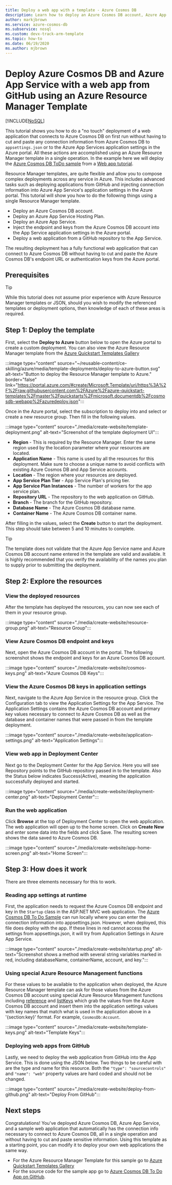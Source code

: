 ```yaml
---
title: Deploy a web app with a template - Azure Cosmos DB
description: Learn how to deploy an Azure Cosmos DB account, Azure App Service Web Apps, and a sample web application using an Azure Resource Manager template.
author: markjbrown
ms.service: azure-cosmos-db
ms.subservice: nosql
ms.custom: devx-track-arm-template
ms.topic: how-to
ms.date: 06/19/2020
ms.author: mjbrown
---
```

# Deploy Azure Cosmos DB and Azure App Service with a web app from GitHub using an Azure Resource Manager Template
[!INCLUDE[NoSQL](../includes/appliesto-nosql.md)]

This tutorial shows you how to do a "no touch" deployment of a web application that connects to Azure Cosmos DB on first run without having to cut and paste any connection information from Azure Cosmos DB to `appsettings.json` or to the Azure App Services application settings in the Azure portal. All these actions are accomplished using an Azure Resource Manager template in a single operation. In the example here we will deploy the [Azure Cosmos DB ToDo sample](https://github.com/Azure-Samples/cosmos-dotnet-core-todo-app) from a [Web app tutorial](tutorial-dotnet-web-app.md).

Resource Manager templates, are quite flexible and allow you to compose complex deployments across any service in Azure. This includes advanced tasks such as deploying applications from GitHub and injecting connection information into Azure App Service's application settings in the Azure portal. This tutorial will show you how to do the following things using a single Resource Manager template.

* Deploy an Azure Cosmos DB account.
* Deploy an Azure App Service Hosting Plan.
* Deploy an Azure App Service.
* Inject the endpoint and keys from the Azure Cosmos DB account into the App Service application settings in the Azure portal.
* Deploy a web application from a GitHub repository to the App Service.

The resulting deployment has a fully functional web application that can connect to Azure Cosmos DB without having to cut and paste the Azure Cosmos DB's endpoint URL or authentication keys from the Azure portal.

## Prerequisites

> [!TIP]
> While this tutorial does not assume prior experience with Azure Resource Manager templates or JSON, should you wish to modify the referenced templates or deployment options, then knowledge of each of these areas is required.

## Step 1: Deploy the template

First, select the **Deploy to Azure** button below to open the Azure portal to create a custom deployment. You can also view the Azure Resource Manager template from the [Azure Quickstart Templates Gallery](https://github.com/Azure/azure-quickstart-templates/tree/master/quickstarts/microsoft.documentdb/cosmosdb-webapp)

:::image type="content" source="~/reusable-content/ce-skilling/azure/media/template-deployments/deploy-to-azure-button.svg" alt-text="Button to deploy the Resource Manager template to Azure." border="false" link="https://portal.azure.com/#create/Microsoft.Template/uri/https%3A%2F%2Fraw.githubusercontent.com%2FAzure%2Fazure-quickstart-templates%2Fmaster%2Fquickstarts%2Fmicrosoft.documentdb%2Fcosmosdb-webapp%2Fazuredeploy.json":::

Once in the Azure portal, select the subscription to deploy into and select or create a new resource group. Then fill in the following values.

:::image type="content" source="./media/create-website/template-deployment.png" alt-text="Screenshot of the template deployment UI":::

* **Region** - This is required by the Resource Manager. Enter the same region used by the location parameter where your resources are located.
* **Application Name** - This name is used by all the resources for this deployment. Make sure to choose a unique name to avoid conflicts with existing Azure Cosmos DB and App Service accounts.
* **Location** - The region where your resources are deployed.
* **App Service Plan Tier** - App Service Plan's pricing tier.
* **App Service Plan Instances** - The number of workers for the app service plan.
* **Repository URL** - The repository to the web application on GitHub.
* **Branch** - The branch for the GitHub repository.
* **Database Name** - The Azure Cosmos DB database name.
* **Container Name** - The Azure Cosmos DB container name.

After filling in the values, select the **Create** button to start the deployment. This step should take between 5 and 10 minutes to complete.

> [!TIP]
> The template does not validate that the Azure App Service name and Azure Cosmos DB account name entered in the template are valid and available. It is highly recommended that you verify the availability of the names you plan to supply prior to submitting the deployment.


## Step 2: Explore the resources

### View the deployed resources

After the template has deployed the resources, you can now see each of them in your resource group.

:::image type="content" source="./media/create-website/resource-group.png" alt-text="Resource Group":::

### View Azure Cosmos DB endpoint and keys

Next, open the Azure Cosmos DB account in the portal. The following screenshot shows the endpoint and keys for an Azure Cosmos DB account.

:::image type="content" source="./media/create-website/cosmos-keys.png" alt-text="Azure Cosmos DB Keys":::

### View the Azure Cosmos DB keys in application settings

Next, navigate to the Azure App Service in the resource group. Click the Configuration tab to view the Application Settings for the App Service. The Application Settings contains the Azure Cosmos DB account and primary key values necessary to connect to Azure Cosmos DB as well as the database and container names that were passed in from the template deployment.

:::image type="content" source="./media/create-website/application-settings.png" alt-text="Application Settings":::

### View web app in Deployment Center

Next go to the Deployment Center for the App Service. Here you will see Repository points to the GitHub repository passed in to the template. Also the Status below indicates Success(Active), meaning the application successfully deployed and started.

:::image type="content" source="./media/create-website/deployment-center.png" alt-text="Deployment Center":::

### Run the web application

Click **Browse** at the top of Deployment Center to open the web application. The web application will open up to the home screen. Click on **Create New** and enter some data into the fields and click Save. The resulting screen shows the data saved to Azure Cosmos DB.

:::image type="content" source="./media/create-website/app-home-screen.png" alt-text="Home Screen":::

## Step 3: How does it work

There are three elements necessary for this to work.

### Reading app settings at runtime

First, the application needs to request the Azure Cosmos DB endpoint and key in the `Startup` class in the ASP.NET MVC web application. The [Azure Cosmos DB To Do Sample](https://github.com/Azure-Samples/cosmos-dotnet-core-todo-app) can run locally where you can enter the connection information into appsettings.json. However, when deployed, this file does deploy with the app. If these lines in red cannot access the settings from appsettings.json, it will try from Application Settings in Azure App Service.

:::image type="content" source="./media/create-website/startup.png" alt-text="Screenshot shows a method with several string variables marked in red, including databaseName, containerName, account, and key.":::

### Using special Azure Resource Management functions

For these values to be available to the application when deployed, the Azure Resource Manager template can ask for those values from the Azure Cosmos DB account using special Azure Resource Management functions including [reference](/azure/azure-resource-manager/templates/template-functions-resource#reference) and [listKeys](/azure/azure-resource-manager/templates/template-functions-resource#listkeys) which grab the values from the Azure Cosmos DB account and insert them into the application settings values with key names that match what is used in the application above in a '{section:key}' format. For example, `CosmosDb:Account`.

:::image type="content" source="./media/create-website/template-keys.png" alt-text="Template Keys":::

### Deploying web apps from GitHub

Lastly, we need to deploy the web application from GitHub into the App Service. This is done using the JSON below. Two things to be careful with are the type and name for this resource. Both the `"type": "sourcecontrols"` and `"name": "web"` property values are hard coded and should not be changed.

:::image type="content" source="./media/create-website/deploy-from-github.png" alt-text="Deploy From GitHub":::

## Next steps

Congratulations! You've deployed Azure Cosmos DB, Azure App Service, and a sample web application that automatically has the connection info necessary to connect to Azure Cosmos DB, all in a single operation and without having to cut and paste sensitive information. Using this template as a starting point, you can modify it to deploy your own web applications the same way.

* For the Azure Resource Manager Template for this sample go to [Azure Quickstart Templates Gallery](https://github.com/Azure/azure-quickstart-templates/tree/master/quickstarts/microsoft.documentdb/cosmosdb-webapp)
* For the source code for the sample app go to [Azure Cosmos DB To Do App on GitHub](https://github.com/Azure-Samples/cosmos-dotnet-core-todo-app).
